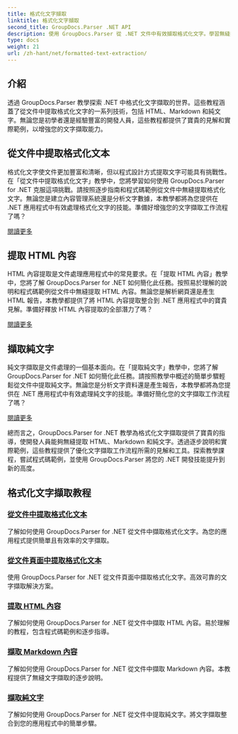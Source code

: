 ```yaml
---
title: 格式化文字擷取
linktitle: 格式化文字擷取
second_title: GroupDocs.Parser .NET API
description: 使用 GroupDocs.Parser 從 .NET 文件中有效擷取格式化文字。學習無縫擷取 HTML、Markdown 和純文字。
type: docs
weight: 21
url: /zh-hant/net/formatted-text-extraction/
---
```


## 介紹

透過 GroupDocs.Parser 教學探索 .NET 中格式化文字擷取的世界。這些教程涵蓋了從文件中提取格式化文字的一系列技術，包括 HTML、Markdown 和純文字。無論您是初學者還是經驗豐富的開發人員，這些教程都提供了寶貴的見解和實際範例，以增強您的文字擷取能力。

## 從文件中提取格式化文本

格式化文字使文件更加豐富和清晰，但以程式設計方式提取文字可能具有挑戰性。在「從文件中提取格式化文字」教學中，您將學習如何使用 GroupDocs.Parser for .NET 克服這項挑戰。請按照逐步指南和程式碼範例從文件中無縫提取格式化文字。無論您是建立內容管理系統還是分析文字數據，本教學都將為您提供在 .NET 應用程式中有效處理格式化文字的技能。準備好增強您的文字擷取工作流程了嗎？

[閱讀更多](./extract-formatted-text-from-document/)

## 提取 HTML 內容

HTML 內容提取是文件處理應用程式中的常見要求。在「提取 HTML 內容」教學中，您將了解 GroupDocs.Parser for .NET 如何簡化此任務。按照易於理解的說明和程式碼範例從文件中無縫提取 HTML 內容。無論您是解析網頁還是產生 HTML 報告，本教學都提供了將 HTML 內容提取整合到 .NET 應用程式中的寶貴見解。準備好釋放 HTML 內容提取的全部潛力了嗎？

[閱讀更多](./extract-html-content/)

## 擷取純文字

純文字擷取是文件處理的一個基本面向。在「提取純文字」教學中，您將了解 GroupDocs.Parser for .NET 如何簡化此任務。請按照教學中概述的簡單步驟輕鬆從文件中提取純文字。無論您是分析文字資料還是產生報告，本教學都將為您提供在 .NET 應用程式中有效處理純文字的技能。準備好簡化您的文字擷取工作流程了嗎？

[閱讀更多](./extract-plain-text/)

總而言之，GroupDocs.Parser for .NET 教學為格式化文字擷取提供了寶貴的指導，使開發人員能夠無縫提取 HTML、Markdown 和純文字。透過逐步說明和實際範例，這些教程提供了優化文字擷取工作流程所需的見解和工具。探索教學課程，嘗試程式碼範例，並使用 GroupDocs.Parser 將您的 .NET 開發技能提升到新的高度。
## 格式化文字擷取教程
### [從文件中提取格式化文本](./extract-formatted-text-from-document/)
了解如何使用 GroupDocs.Parser for .NET 從文件中擷取格式化文字。為您的應用程式提供簡單且有效率的文字擷取。
### [從文件頁面中提取格式化文本](./extract-formatted-text-from-document-page/)
使用 GroupDocs.Parser for .NET 從文件頁面中擷取格式化文字。高效可靠的文字擷取解決方案。
### [提取 HTML 內容](./extract-html-content/)
了解如何使用 GroupDocs.Parser for .NET 從文件中擷取 HTML 內容。易於理解的教程，包含程式碼範例和逐步指導。
### [擷取 Markdown 內容](./extract-markdown-content/)
了解如何使用 GroupDocs.Parser for .NET 從文件中擷取 Markdown 內容。本教程提供了無縫文字擷取的逐步說明。
### [擷取純文字](./extract-plain-text/)
了解如何使用 GroupDocs.Parser for .NET 從文件中提取純文字。將文字擷取整合到您的應用程式中的簡單步驟。